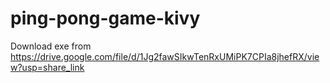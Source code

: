 # ping-pong-game-kivy
Download exe from https://drive.google.com/file/d/1Jg2fawSIkwTenRxUMiPK7CPIa8jhefRX/view?usp=share_link
